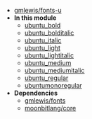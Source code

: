 - [gmlewis/fonts-u](gmlewis/fonts-u/)
- **In this module**
  - [ubuntu\_bold](gmlewis/fonts-u/ubuntu_bold/members)
  - [ubuntu\_bolditalic](gmlewis/fonts-u/ubuntu_bolditalic/members)
  - [ubuntu\_italic](gmlewis/fonts-u/ubuntu_italic/members)
  - [ubuntu\_light](gmlewis/fonts-u/ubuntu_light/members)
  - [ubuntu\_lightitalic](gmlewis/fonts-u/ubuntu_lightitalic/members)
  - [ubuntu\_medium](gmlewis/fonts-u/ubuntu_medium/members)
  - [ubuntu\_mediumitalic](gmlewis/fonts-u/ubuntu_mediumitalic/members)
  - [ubuntu\_regular](gmlewis/fonts-u/ubuntu_regular/members)
  - [ubuntumonoregular](gmlewis/fonts-u/ubuntumonoregular/members)
- **Dependencies**
  - [gmlewis/fonts](gmlewis/fonts/)
  - [moonbitlang/core](moonbitlang/core/)